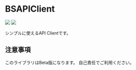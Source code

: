 # BSAPIClient
<img src="https://img.shields.io/badge/SPM-v0.2.4-blue.svg?logo=swift" />
<img src="https://img.shields.io/badge/platform-iOS14-lightgrey.svg" />

シンプルに使えるAPI Clientです。

## 注意事項
このライブラリはBeta版になります。
自己責任でご利用ください。
